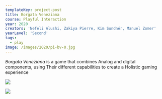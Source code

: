 ```yaml
---
templateKey: project-post
title: Borgata Veneziana
course: Playful Interaction
year: 2020
creators: 'Nefeli Alushi, Zakiya Pierre, Kim Sundnér, Manuel Zomer'
yearLevel: 'Second'
tags:
  - play
image: /images/2020/pi-bv-0.jpg
---
```


_Borgata Veneziana_ is a game that combines Analog and digital components, using Their different capabilities to create a Holistic gaming experience

<MauVideo id="0_e0agdcpu" />

![](/images/2020/pi-bv-1.jpg)

![](/images/2020/pi-bv-2.jpg)
